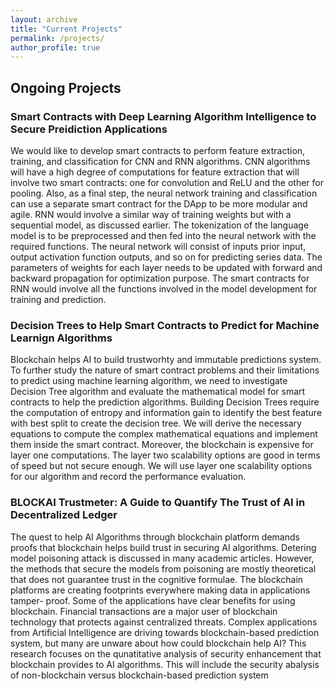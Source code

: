 ```yaml
---
layout: archive
title: "Current Projects"
permalink: /projects/
author_profile: true
---
```


## Ongoing Projects

### Smart Contracts with Deep Learning Algorithm Intelligence to Secure Preidiction Applications
  We would like to develop smart contracts to perform feature extraction, training, and classification for CNN and RNN algorithms. CNN algorithms will have a high degree of computations for feature extraction that will 
  involve two smart contracts: one for convolution and ReLU and the other for pooling. Also, as a final step, the neural network training and classification can use a separate smart contract for the DApp to be more modular 
  and agile. RNN would involve a similar way of training weights but with a sequential model, as discussed earlier. The tokenization of the language model is to be preprocessed and then fed into the neural network with the 
  required functions. The neural network will consist of inputs prior input, output activation function outputs, and so on for predicting series data. The parameters of weights for each layer needs to be updated with 
  forward and backward propagation for optimization purpose. The smart contracts for RNN would involve all the functions involved in the model development for training and prediction.
  
### Decision Trees to Help Smart Contracts to Predict for Machine Learnign Algorithms
  Blockchain helps AI to build trustworhty and immutable predictions system. To further study the nature of smart contract problems and their limitations to predict using machine learning algorithm, we need to investigate 
  Decision Tree algorithm and evaluate the mathematical model for smart contracts to help the prediction algorithms. Building Decision Trees require the computation of entropy and information gain to identify the best 
  feature with best split to create the decision tree. We will derive the necessary equations to compute  the complex mathematical equations and implement them inside the smart contract. Moreover, the blockchain is 
  expensive for layer one computations. The layer two scalability options are good in terms of speed but not secure enough. We will use layer one scalability options for our algorithm and record the performance evaluation. 

### BLOCKAI Trustmeter: A Guide to Quantify The Trust of AI in Decentralized Ledger
  The quest to help AI Algorithms through blockchain platform demands proofs that blockchain helps build trust in securing AI algorithms. Detering model poisoning attack is discussed in many academic articles. However, the 
  methods that secure the models from poisoning are mostly theoretical that does not guarantee trust in the cognitive formulae. The blockchain platforms are creating footprints everywhere making data in applications tamper- 
  proof. Some of the applications have clear benefits for using blockchain. Financial transactions are a major user of blockchain technology that protects against centralized threats. Complex applications from Artificial 
  Intelligence are driving towards blockchain-based prediction system, but many are unware about how could blockchain help AI? This research focuses on the qunatitative analysis of security enhancement that blockchain 
  provides to AI algorithms. This will include the security abalysis of non-blockchain versus blockchain-based prediction system   
  



